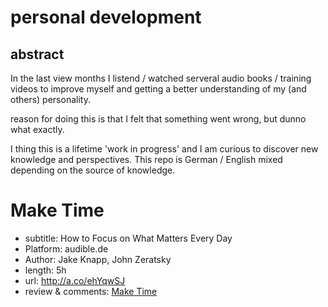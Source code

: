 # personal development


## abstract

In the last view months I listend / watched serveral audio books / training videos to improve myself and getting a better understanding of my (and others) personality.

reason for doing this is that I felt that something went wrong, but dunno what exactly.

I thing this is a lifetime 'work in progress' and I am curious to discover new knowledge and perspectives. This repo is German / English mixed depending on the source of knowledge.


# Make Time
 * subtitle: How to Focus on What Matters Every Day
 * Platform: audible.de
 * Author: Jake Knapp, John Zeratsky
 * length: 5h
 * url: http://a.co/ehYqwSJ
 * review & comments: [Make Time](./audible/make_time.md "Make Time (Audible)")

